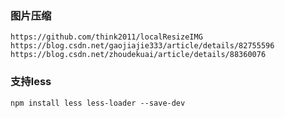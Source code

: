 ### 图片压缩

	https://github.com/think2011/localResizeIMG
	https://blog.csdn.net/gaojiajie333/article/details/82755596
	https://blog.csdn.net/zhoudekuai/article/details/88360076

### 支持less

	npm install less less-loader --save-dev